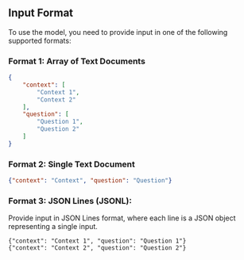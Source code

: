 ## Input Format

To use the model, you need to provide input in one of the following supported formats:

### Format 1: Array of Text Documents

```json
{
    "context": [
        "Context 1",
        "Context 2"
    ],
    "question": [
        "Question 1",
        "Question 2"
    ]
}
```

### Format 2: Single Text Document


```json
{"context": "Context", "question": "Question"}
```

### Format 3: JSON Lines (JSONL):

Provide input in JSON Lines format, where each line is a JSON object representing a single input.

```
{"context": "Context 1", "question": "Question 1"}
{"context": "Context 2", "question": "Question 2"}
```